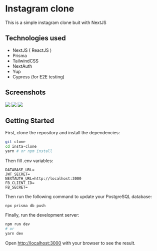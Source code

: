 # Instagram clone
This is a simple instagram clone buit with NextJS 

## Technologies used
- NextJS ( ReactJS )
- Prisma
- TailwindCSS
- NextAuth
- Yup
- Cypress (for E2E testing)

## Screenshots

![](https://user-images.githubusercontent.com/47274364/178976363-a38a5736-42fb-4262-80b2-1bb62660bb97.png)
![](https://user-images.githubusercontent.com/47274364/178981311-7334b585-1ca3-4931-b0e3-af854bb99dea.png)
![](https://user-images.githubusercontent.com/47274364/178980024-c29dbf94-dca3-4c12-a082-287254235946.png)
## Getting Started

First, clone the repository and install the dependencies: 
```bash
git clone 
cd insta-clone
yarn # or npm install
```
Then fill .env variables: 
```
DATABASE_URL=
JWT_SECRET=
NEXTAUTH_URL=http://localhost:3000
FB_CLIENT_ID=
FB_SECRET=
```
Then run the following command to update your PostgreSQL database:
```
npx prisma db push
```
Finally, run the development server:

```bash
npm run dev
# or
yarn dev
```

Open [http://localhost:3000](http://localhost:3000) with your browser to see the result.
